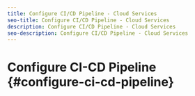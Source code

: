 ```yaml
---
title: Configure CI/CD Pipeline - Cloud Services
seo-title: Configure CI/CD Pipeline - Cloud Services
description: Configure CI/CD Pipeline - Cloud Services
seo-description: Configure CI/CD Pipeline - Cloud Services 
---
```


# Configure CI-CD Pipeline {#configure-ci-cd-pipeline} 